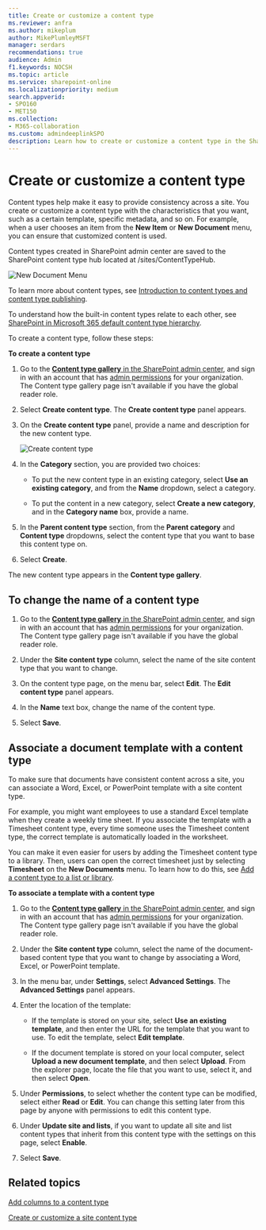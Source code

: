 ```yaml
---
title: Create or customize a content type
ms.reviewer: anfra
ms.author: mikeplum
author: MikePlumleyMSFT
manager: serdars
recommendations: true
audience: Admin
f1.keywords: NOCSH
ms.topic: article
ms.service: sharepoint-online
ms.localizationpriority: medium
search.appverid:
- SPO160
- MET150
ms.collection:  
- M365-collaboration
ms.custom: admindeeplinkSPO
description: Learn how to create or customize a content type in the SharePoint admin center.
---
```


# Create or customize a content type

Content types help make it easy to provide consistency across a site. You create or customize a content type with the characteristics that you want, such as a certain template, specific metadata, and so on. For example, when a user chooses an item from the **New Item** or **New Document** menu, you can ensure that customized content is used.

Content types created in SharePoint admin center are saved to the SharePoint content type hub located at /sites/ContentTypeHub.

![New Document Menu](media/new-document-menu.png)

To learn more about content types, see [Introduction to content types and content type publishing](https://support.microsoft.com/office/e1277a2e-a1e8-4473-9126-91a0647766e5).

To understand how the built-in content types relate to each other, see [SharePoint in Microsoft 365 default content type hierarchy](https://github.com/MicrosoftDocs/OfficeDocs-SharePoint/raw/public/SharePoint/SharePointOnline/spodownloads/sharepoint-default-content-types-hierarchy.pdf).

To create a content type, follow these steps:

**To create a content type**

1. Go to the <a href="https://go.microsoft.com/fwlink/?linkid=2185074" target="_blank">**Content type gallery** in the SharePoint admin center</a>, and sign in with an account that has [admin permissions](./sharepoint-admin-role.md) for your organization. The Content type gallery page isn't available if you have the global reader role. 

2. Select **Create content type**. The **Create content type** panel appears.

3. On the **Create content type** panel, provide a name and description for the new content type.

    ![Create content type](media/create-content-type.png)

4. In the **Category** section, you are provided two choices:

    - To put the new content type in an existing category, select **Use an existing category**, and from the **Name** dropdown, select a category.
    
    - To put the content in a new category, select **Create a new category**, and in the **Category name** box, provide a name. 

5. In the **Parent content type** section, from the **Parent category** and **Content type** dropdowns, select the content type that you want to base this content type on.

6. Select **Create**.

The new content type appears in the **Content type gallery**.

## To change the name of a content type

1. Go to the <a href="https://go.microsoft.com/fwlink/?linkid=2185074" target="_blank">**Content type gallery** in the SharePoint admin center</a>, and sign in with an account that has [admin permissions](./sharepoint-admin-role.md) for your organization. The Content type gallery page isn't available if you have the global reader role. 

2. Under the **Site content type** column, select the name of the site content type that you want to change.

3. On the content type page, on the menu bar, select **Edit**. The **Edit content type** panel appears.

4. In the **Name** text box, change the name of the content type.

5. Select **Save**.

## Associate a document template with a content type

To make sure that documents have consistent content across a site, you can associate a Word, Excel, or PowerPoint template with a site content type.

For example, you might want employees to use a standard Excel template when they create a weekly time sheet. If you associate the template with a Timesheet content type, every time someone uses the Timesheet content type, the correct template is automatically loaded in the worksheet.

You can make it even easier for users by adding the Timesheet content type to a library. Then, users can open the correct timesheet just by selecting **Timesheet** on the **New Documents** menu. To learn how to do this, see [Add a content type to a list or library](https://support.microsoft.com/office/917366ae-f7a2-47ad-87a5-9689a1884e60).

**To associate a template with a content type**

1. Go to the <a href="https://go.microsoft.com/fwlink/?linkid=2185074" target="_blank">**Content type gallery** in the SharePoint admin center</a>, and sign in with an account that has [admin permissions](./sharepoint-admin-role.md) for your organization. The Content type gallery page isn't available if you have the global reader role. 

2. Under the **Site content type** column, select the name of the  document-based content type that you want to change by associating a Word, Excel, or PowerPoint template.

3. In the menu bar, under **Settings**, select **Advanced Settings**. The **Advanced Settings** panel appears.

4. Enter the location of the template:

    - If the template is stored on your site, select **Use an existing template**, and then enter the URL for the template that you want to use. To edit the template, select **Edit template**.

    - If the document template is stored on your local computer, select **Upload a new document template**, and then select **Upload**. From the explorer page, locate the file that you want to use, select it, and then select **Open**.

5. Under **Permissions**, to select whether the content type can be modified, select either **Read** or **Edit**. You can change this setting later from this page by anyone with permissions to edit this content type.

6. Under **Update site and lists**, if you want to update all site and list content types that inherit from this content type with the settings on this page, select **Enable**.

7. Select **Save**.

## Related topics

[Add columns to a content type](add-columns-content-type.md)

[Create or customize a site content type](https://support.microsoft.com/office/27eb6551-9867-4201-a819-620c5658a60f)
